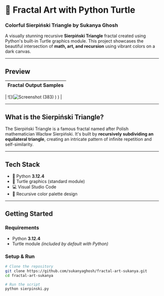 # 🎨 Fractal Art with Python Turtle  
### Colorful Sierpiński Triangle by Sukanya Ghosh

A visually stunning recursive **Sierpiński Triangle** fractal created using Python's built-in Turtle graphics module. This project showcases the beautiful intersection of **math, art, and recursion** using vibrant colors on a dark canvas.

---

##  Preview

| Fractal Output Samples |
|------------------------|

| ![](![Screenshot (383)](https://github.com/user-attachments/assets/1bf1c1e8-8b8d-4ebc-8840-7be565e3d9e0)
)
) |

---

##  What is the Sierpiński Triangle?

The Sierpiński Triangle is a famous fractal named after Polish mathematician Wacław Sierpiński. It's built by **recursively subdividing an equilateral triangle**, creating an intricate pattern of infinite repetition and self-similarity.

---

##  Tech Stack

- 🐍 Python **3.12.4**
- 🐢 Turtle graphics (standard module)
- 💻 Visual Studio Code
- 🎨 Recursive color palette design

---

##  Getting Started

###  Requirements

- Python **3.12.4**
- Turtle module *(included by default with Python)*

###  Setup & Run

```bash
# Clone the repository
git clone https://github.com/sukanyaghosh/fractal-art-sukanya.git
cd fractal-art-sukanya

# Run the script
python sierpinski.py
